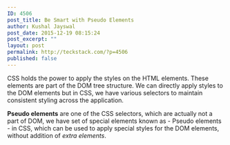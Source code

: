 ```yaml
---
ID: 4506
post_title: Be Smart with Pseudo Elements
author: Kushal Jayswal
post_date: 2015-12-19 08:15:24
post_excerpt: ""
layout: post
permalink: http://teckstack.com/?p=4506
published: false
---
```

CSS holds the power to apply the styles on the HTML elements. These elements are part of the DOM tree structure. We can directly apply styles to the DOM elements but in CSS, we have various selectors to maintain consistent styling across the application.

<strong>Pseudo elements</strong> are one of the CSS selectors, which are actually not a part of DOM, we have set of special elements known as - Pseudo elements - in CSS, which can be used to apply special styles for the DOM elements, without addition of <em>extra elements</em>.